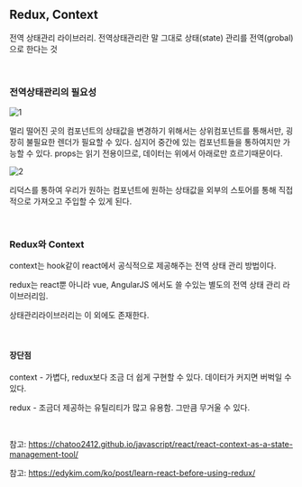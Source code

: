 ## Redux, Context

전역 상태관리 라이브러리. 전역상태관리란 말 그대로 상태(state) 관리를 전역(grobal)으로 한다는 것

<br>

### 전역상태관리의 필요성

![1](https://user-images.githubusercontent.com/50945715/89034878-cef43780-d374-11ea-924b-a290b1ea78e5.png)

멀리 떨어진 곳의 컴포넌트의 상태값을 변경하기 위해서는 상위컴포넌트를 통해서만, 굉장히 불필요한 렌더가 필요할 수 있다. 심지어 중간에 있는 컴포넌트들을 통하여지만 가능할 수 있다. props는 읽기 전용이므로, 데이터는 위에서 아래로만 흐르기때문이다.

![2](https://user-images.githubusercontent.com/50945715/89034883-cf8cce00-d374-11ea-8594-2b971dbc59a2.png)

리덕스를 통하여 우리가 원하는 컴포넌트에 원하는 상태값을 외부의 스토어를 통해 직접적으로 가져오고 주입할 수 있게 된다.

<br>

### Redux와 Context

context는 hook같이 react에서 공식적으로 제공해주는 전역 상태 관리 방법이다. 

redux는 react뿐 아니라 vue, AngularJS 에서도 쓸 수있는 별도의 전역 상태 관리 라이브러리임.

상태관리라이브러리는 이 외에도 존재한다. 

<br>

#### 장단점

context - 가볍다, redux보다 조금 더 쉽게 구현할 수 있다. 데이터가 커지면 버벅일 수 있다.

redux - 조금더 제공하는 유틸리티가 많고 유용함. 그만큼 무거울 수 있다. 

<br>

참고: https://chatoo2412.github.io/javascript/react/react-context-as-a-state-management-tool/ 

참고: https://edykim.com/ko/post/learn-react-before-using-redux/ 


